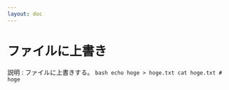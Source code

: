 ```yaml
---
layout: doc
---
```


# ファイルに上書き

説明
:   ファイルに上書きする。
    ```bash
    echo hoge > hoge.txt
    cat hoge.txt # hoge
    ```
